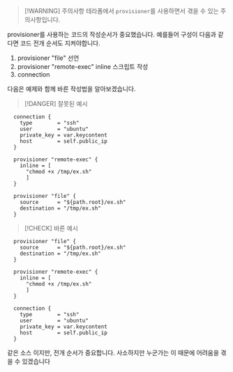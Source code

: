 > [!WARNING] 주의사항
> 테라폼에서 `provisioner`를 사용하면서 겪을 수 있는 주의사항입니다.

provisioner를 사용하는 코드의 작성순서가 중요했습니다.
예를들어 구성이 다음과 같다면 코드 전개 순서도 지켜야합니다.

1. provisioner "file" 선언
2. provisioner "remote-exec" inline 스크립트 작성
3. connection

다음은 예제와 함께 바른 작성법을 알아보겠습니다.

> [!DANGER] 잘못된 예시

```Shell
  connection {
    type        = "ssh"
    user        = "ubuntu"
    private_key = var.keycontent
    host        = self.public_ip
  }
 
  provisioner "remote-exec" {
    inline = [
      "chmod +x /tmp/ex.sh"
      ]
  }
 
  provisioner "file" {
    source      = "${path.root}/ex.sh"
    destination = "/tmp/ex.sh"
  }
```

> [!CHECK] 바른 예시

```Shell
  provisioner "file" {
    source      = "${path.root}/ex.sh"
    destination = "/tmp/ex.sh"
  }

  provisioner "remote-exec" {
    inline = [
      "chmod +x /tmp/ex.sh"
      ]
  }
 
  connection {
    type        = "ssh"
    user        = "ubuntu"
    private_key = var.keycontent
    host        = self.public_ip
  }
```

같은 소스 이지만, 전개 순서가 중요합니다.
사소하지만 누군가는 이 때문에 어려움을 겪을 수 있겠습니다

